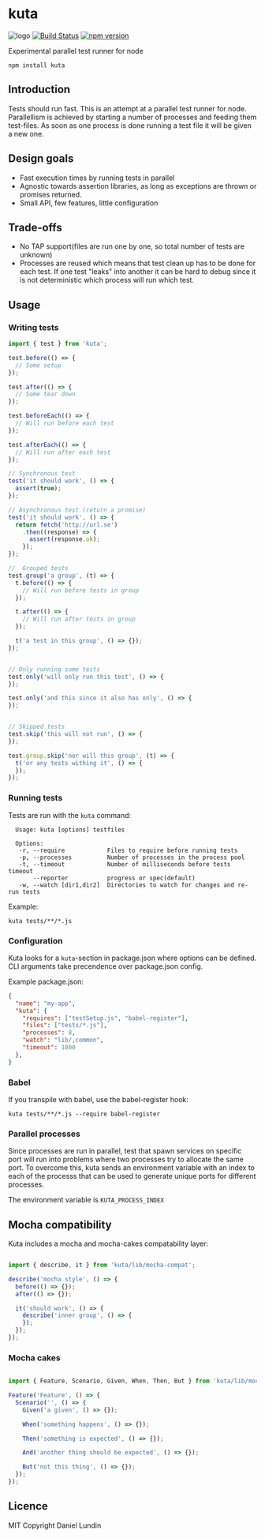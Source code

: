 # kuta
![logo](https://github.com/daniel-lundin/kuta/raw/master/assets/kuta-logo.png)
[![Build Status](https://travis-ci.org/daniel-lundin/kuta.svg?branch=master)](https://travis-ci.org/daniel-lundin/kuta)
[![npm version](https://badge.fury.io/js/kuta.svg)](https://badge.fury.io/js/kuta)

Experimental parallel test runner for node

`npm install kuta`

## Introduction

Tests should run fast. This is an attempt at a parallel test runner for node. Parallellism is achieved by starting a number of processes and feeding them test-files. As soon as one process is done running a test file it will be given a new one.

## Design goals

- Fast execution times by running tests in parallel
- Agnostic towards assertion libraries, as long as exceptions are thrown or promises returned.
- Small API, few features, little configuration

## Trade-offs

 - No TAP support(files are run one by one, so total number of tests are unknown)
 - Processes are reused which means that test clean up has to be done for each test. If one test "leaks" into another it can be hard to debug since it is not deterministic which process will run which test.

## Usage

### Writing tests

```js
import { test } from 'kuta';

test.before(() => {
  // Some setup
});

test.after(() => {
  // Some tear down
});

test.beforeEach(() => {
  // Will run before each test
});

test.afterEach(() => {
  // Will run after each test
});

// Synchronous test
test('it should work', () => {
  assert(true);
});

// Asynchronous test (return a promise)
test('it should work', () => {
  return fetch('http://url.se')
    .then((response) => {
      assert(response.ok);
    });
});

//  Grouped tests
test.group('a group', (t) => {
  t.before(() => {
    // Will run before tests in group
  });

  t.after(() => {
    // Will run after tests in group
  });

  t('a test in this group', () => {});
});


// Only running some tests
test.only('will only run this test', () => {
});

test.only('and this since it also has only', () => {
});


// Skipped tests
test.skip('this will not run', () => {
});

test.group.skip('nor will this group', (t) => {
  t('or any tests withing it', () => {
  });
});

```

### Running tests

Tests are run with the `kuta` command:

```
  Usage: kuta [options] testfiles

  Options:
   -r, --require            Files to require before running tests
   -p, --processes          Number of processes in the process pool
   -t, --timeout            Number of milliseconds before tests timeout
       --reporter           progress or spec(default)
   -w, --watch [dir1,dir2]  Directories to watch for changes and re-run tests
```


Example:

`kuta tests/**/*.js`

### Configuration

Kuta looks for a `kuta`-section in package.json where options can be defined. CLI arguments take precendence over package.json config.

Example package.json:

```json
{
  "name": "my-app",
  "kuta": {
    "requires": ["testSetup.js", "babel-register"],
    "files": ["tests/*.js"],
    "processes": 8,
    "watch": "lib/,common",
    "timeout": 1000
  },
}
```

### Babel

If you transpile with babel, use the babel-register hook:

`kuta tests/**/*.js --require babel-register`

### Parallel processes

Since processes are run in parallel, test that spawn services on specific port will run into problems where two processes try to allocate the same port. To overcome this, kuta sends an environment variable with an index to each of the processs that can be used to generate unique ports for different processes.

The environment variable is `KUTA_PROCESS_INDEX`

## Mocha compatibility

Kuta includes a mocha and mocha-cakes compatability layer:

```js

import { describe, it } from 'kuta/lib/mocha-compat';

describe('mocha style', () => {
  before(() => {});
  after(() => {});

  it('should work', () => {
    describe('inner group', () => {
    });
  });
});
```

### Mocha cakes

```js

import { Feature, Scenario, Given, When, Then, But } from 'kuta/lib/mocha-compat';

Feature('Feature', () => {
  Scenario('', () => {
    Given('a given', () => {});

    When('something happens', () => {});

    Then('something is expected', () => {});

    And('another thing should be expected', () => {});

    But('not this thing', () => {});
  });
});
```

## Licence

MIT Copyright Daniel Lundin
